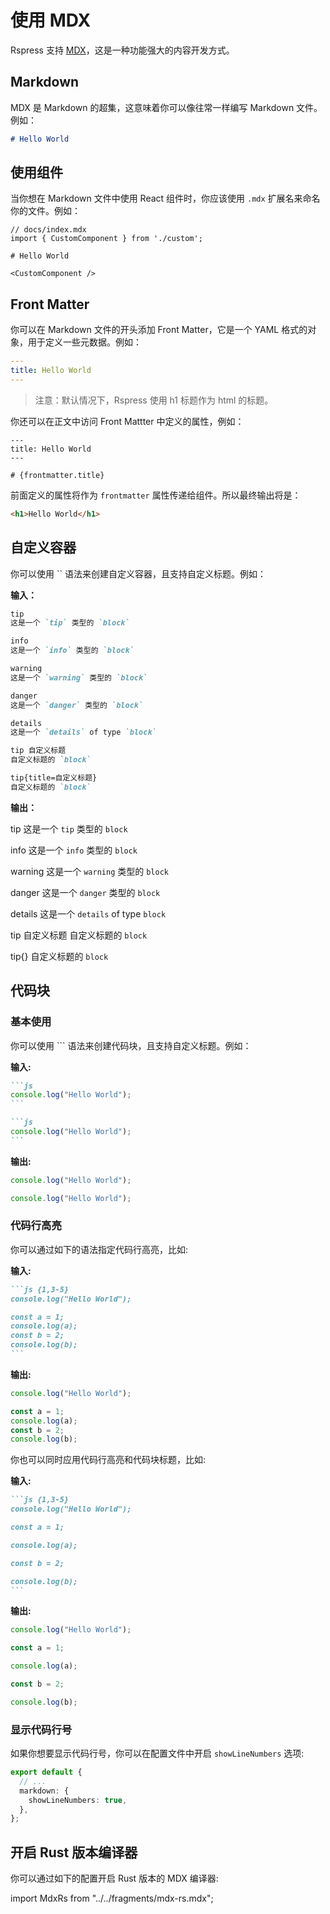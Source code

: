 # 使用 MDX

Rspress 支持 [MDX](https://mdxjs.com/)，这是一种功能强大的内容开发方式。

## Markdown

MDX 是 Markdown 的超集，这意味着你可以像往常一样编写 Markdown 文件。例如：

```md
# Hello World
```

## 使用组件

当你想在 Markdown 文件中使用 React 组件时，你应该使用 `.mdx` 扩展名来命名你的文件。例如：

```mdx
// docs/index.mdx
import { CustomComponent } from './custom';

# Hello World

<CustomComponent />
```

## Front Matter

你可以在 Markdown 文件的开头添加 Front Matter，它是一个 YAML 格式的对象，用于定义一些元数据。例如：

```yaml
---
title: Hello World
---
```

> 注意：默认情况下，Rspress 使用 h1 标题作为 html 的标题。

你还可以在正文中访问 Front Mattter 中定义的属性，例如：

```mdx
---
title: Hello World
---

# {frontmatter.title}
```

前面定义的属性将作为 `frontmatter` 属性传递给组件。所以最终输出将是：

```html
<h1>Hello World</h1>
```

## 自定义容器

你可以使用 `` 语法来创建自定义容器，且支持自定义标题。例如：

**输入：**

```markdown
tip
这是一个 `tip` 类型的 `block`

info
这是一个 `info` 类型的 `block`

warning
这是一个 `warning` 类型的 `block`

danger
这是一个 `danger` 类型的 `block`

details
这是一个 `details` of type `block`

tip 自定义标题
自定义标题的 `block`

tip{title=自定义标题}
自定义标题的 `block`
```

**输出：**

tip
这是一个 `tip` 类型的 `block`

info
这是一个 `info` 类型的 `block`

warning
这是一个 `warning` 类型的 `block`

danger
这是一个 `danger` 类型的 `block`

details
这是一个 `details` of type `block`

tip 自定义标题
自定义标题的 `block`

tip{}
自定义标题的 `block`

## 代码块

### 基本使用

你可以使用 \`\`\` 语法来创建代码块，且支持自定义标题。例如：

**输入:**

````md
```js
console.log("Hello World");
```

```js
console.log("Hello World");
```
````

**输出:**

```js
console.log("Hello World");
```

```js
console.log("Hello World");
```

### 代码行高亮

你可以通过如下的语法指定代码行高亮，比如:

**输入:**

````md
```js {1,3-5}
console.log("Hello World");

const a = 1;
console.log(a);
const b = 2;
console.log(b);
```
````

**输出:**

```js {1,3-5}
console.log("Hello World");

const a = 1;
console.log(a);
const b = 2;
console.log(b);
```

你也可以同时应用代码行高亮和代码块标题，比如:

**输入:**

````md
```js {1,3-5}
console.log("Hello World");

const a = 1;

console.log(a);

const b = 2;

console.log(b);
```
````

**输出:**

```js {1,3-5}
console.log("Hello World");

const a = 1;

console.log(a);

const b = 2;

console.log(b);
```

### 显示代码行号

如果你想要显示代码行号，你可以在配置文件中开启 `showLineNumbers` 选项:

```ts
export default {
  // ...
  markdown: {
    showLineNumbers: true,
  },
};
```

## 开启 Rust 版本编译器

你可以通过如下的配置开启 Rust 版本的 MDX 编译器:

import MdxRs from "../../fragments/mdx-rs.mdx";

<MdxRs />
